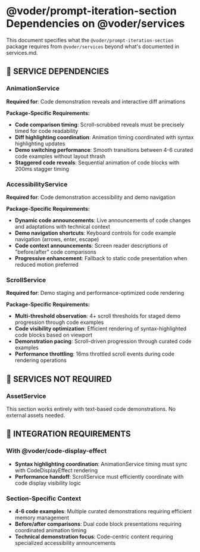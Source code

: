 # @voder/prompt-iteration-section Dependencies on @voder/services

This document specifies what the `@voder/prompt-iteration-section` package requires from `@voder/services` beyond what's documented in services.md.

## 🎯 **SERVICE DEPENDENCIES**

### **AnimationService** 
**Required for**: Code demonstration reveals and interactive diff animations

**Package-Specific Requirements:**
- **Code comparison timing**: Scroll-scrubbed reveals must be precisely timed for code readability
- **Diff highlighting coordination**: Animation timing coordinated with syntax highlighting updates  
- **Demo switching performance**: Smooth transitions between 4-6 curated code examples without layout thrash
- **Staggered code reveals**: Sequential animation of code blocks with 200ms stagger timing

### **AccessibilityService**
**Required for**: Code demonstration accessibility and demo navigation

**Package-Specific Requirements:**
- **Dynamic code announcements**: Live announcements of code changes and adaptations with technical context
- **Demo navigation shortcuts**: Keyboard controls for code example navigation (arrows, enter, escape)
- **Code context announcements**: Screen reader descriptions of "before/after" code comparisons
- **Progressive enhancement**: Fallback to static code presentation when reduced motion preferred

### **ScrollService** 
**Required for**: Demo staging and performance-optimized code rendering

**Package-Specific Requirements:**
- **Multi-threshold observation**: 4+ scroll thresholds for staged demo progression through code examples
- **Code visibility optimization**: Efficient rendering of syntax-highlighted code blocks based on viewport
- **Demonstration pacing**: Scroll-driven progression through curated code examples
- **Performance throttling**: 16ms throttled scroll events during code rendering operations

## 🚫 **SERVICES NOT REQUIRED**

### **AssetService**
This section works entirely with text-based code demonstrations. No external assets needed.

## 🔧 **INTEGRATION REQUIREMENTS**

### **With @voder/code-display-effect**
- **Syntax highlighting coordination**: AnimationService timing must sync with CodeDisplayEffect rendering
- **Performance handoff**: ScrollService must efficiently coordinate with code display visibility logic

### **Section-Specific Context**
- **4-6 code examples**: Multiple curated demonstrations requiring efficient memory management
- **Before/after comparisons**: Dual code block presentations requiring coordinated animation timing
- **Technical demonstration focus**: Code-centric content requiring specialized accessibility announcements
